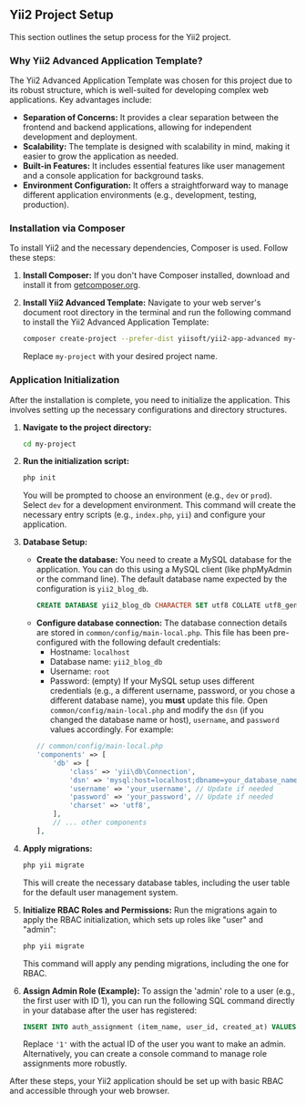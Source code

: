 ## Yii2 Project Setup

This section outlines the setup process for the Yii2 project.

### Why Yii2 Advanced Application Template?

The Yii2 Advanced Application Template was chosen for this project due to its robust structure, which is well-suited for developing complex web applications. Key advantages include:

*   **Separation of Concerns:** It provides a clear separation between the frontend and backend applications, allowing for independent development and deployment.
*   **Scalability:** The template is designed with scalability in mind, making it easier to grow the application as needed.
*   **Built-in Features:** It includes essential features like user management and a console application for background tasks.
*   **Environment Configuration:** It offers a straightforward way to manage different application environments (e.g., development, testing, production).

### Installation via Composer

To install Yii2 and the necessary dependencies, Composer is used. Follow these steps:

1.  **Install Composer:** If you don't have Composer installed, download and install it from [getcomposer.org](https://getcomposer.org/).
2.  **Install Yii2 Advanced Template:** Navigate to your web server's document root directory in the terminal and run the following command to install the Yii2 Advanced Application Template:

    ```bash
    composer create-project --prefer-dist yiisoft/yii2-app-advanced my-project
    ```
    Replace `my-project` with your desired project name.

### Application Initialization

After the installation is complete, you need to initialize the application. This involves setting up the necessary configurations and directory structures.

1.  **Navigate to the project directory:**
    ```bash
    cd my-project
    ```
2.  **Run the initialization script:**
    ```bash
    php init
    ```
    You will be prompted to choose an environment (e.g., `dev` or `prod`). Select `dev` for a development environment. This command will create the necessary entry scripts (e.g., `index.php`, `yii`) and configure your application.

3.  **Database Setup:**
    *   **Create the database:** You need to create a MySQL database for the application. You can do this using a MySQL client (like phpMyAdmin or the command line). The default database name expected by the configuration is `yii2_blog_db`.
        ```sql
        CREATE DATABASE yii2_blog_db CHARACTER SET utf8 COLLATE utf8_general_ci;
        ```
    *   **Configure database connection:** The database connection details are stored in `common/config/main-local.php`. This file has been pre-configured with the following default credentials:
        *   Hostname: `localhost`
        *   Database name: `yii2_blog_db`
        *   Username: `root`
        *   Password: (empty)
        If your MySQL setup uses different credentials (e.g., a different username, password, or you chose a different database name), you **must** update this file. Open `common/config/main-local.php` and modify the `dsn` (if you changed the database name or host), `username`, and `password` values accordingly. For example:
        ```php
        // common/config/main-local.php
        'components' => [
            'db' => [
                'class' => 'yii\db\Connection',
                'dsn' => 'mysql:host=localhost;dbname=your_database_name', // Update if needed
                'username' => 'your_username', // Update if needed
                'password' => 'your_password', // Update if needed
                'charset' => 'utf8',
            ],
            // ... other components
        ],
        ```

4.  **Apply migrations:**
    ```bash
    php yii migrate
    ```
    This will create the necessary database tables, including the user table for the default user management system.

5.  **Initialize RBAC Roles and Permissions:**
    Run the migrations again to apply the RBAC initialization, which sets up roles like "user" and "admin":
    ```bash
    php yii migrate
    ```
    This command will apply any pending migrations, including the one for RBAC.

6.  **Assign Admin Role (Example):**
    To assign the 'admin' role to a user (e.g., the first user with ID 1), you can run the following SQL command directly in your database after the user has registered:
    ```sql
    INSERT INTO auth_assignment (item_name, user_id, created_at) VALUES ('admin', '1', UNIX_TIMESTAMP());
    ```
    Replace `'1'` with the actual ID of the user you want to make an admin. Alternatively, you can create a console command to manage role assignments more robustly.

After these steps, your Yii2 application should be set up with basic RBAC and accessible through your web browser.
